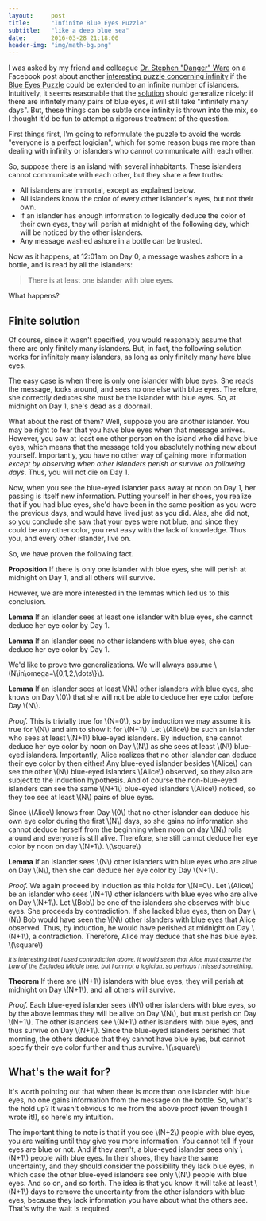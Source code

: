 ```yaml
---
layout:     post
title:      "Infinite Blue Eyes Puzzle"
subtitle:   "like a deep blue sea"
date:       2016-03-28 21:18:00
header-img: "img/math-bg.png"
---
```


I was asked by my friend and colleague
[Dr. Stephen "Danger" Ware][ware] on a Facebook post about another
[interesting puzzle concerning infinity][infinity puzzle] if the
[Blue Eyes Puzzle][blue eyes puzzle] could be extended to an infinite number
of islanders. Intuitively, it seems reasonable that the
[solution][blue eyes solution] should generalize nicely: if there are infintely
many pairs of blue eyes, it will still take "infinitely many days". But, these
things can be subtle once infinity is thrown into the mix,
so I thought it'd be fun to attempt a rigorous treatment
of the question.

[ware]: http://stephengware.com/
[infinity puzzle]: https://www.reddit.com/r/AskReddit/comments/4kz3di/whats_your_favourite_maths_fact/d3jj88j
[blue eyes puzzle]: http://xkcd.com/blue_eyes.html
[blue eyes solution]: https://xkcd.com/solution.html

First things first, I'm going to reformulate the puzzle to avoid the words
"everyone is a perfect logician", which for some reason bugs me more than
dealing with infinity or islanders who cannot communicate with each other.

So, suppose there is an island with several inhabitants. These islanders cannot
communicate with each other, but they share a few truths:

* All islanders are immortal, except as explained below.
* All islanders know the color of every other islander's eyes, but not their own.
* If an islander has enough information to logically deduce the color of their
  own eyes, they will perish at midnight of the following day, which will be
  noticed by the other islanders.
* Any message washed ashore in a bottle can be trusted.

Now as it happens, at 12:01am on Day 0, a message washes ashore in a bottle,
and is read by all the islanders:

> There is at least one islander with blue eyes.

What happens?

## Finite solution

Of course, since it wasn't specified, you would reasonably assume that there
are only finitely many islanders. But, in fact, the following solution works
for infinitely many islanders, as long as only finitely many have blue eyes.

The easy case is when there is only one islander with blue eyes. She reads
the message, looks around, and sees no one else with blue eyes. Therefore,
she correctly deduces she must be the islander with blue eyes. So, at midnight
on Day 1, she's dead as a doornail.

What about the rest of them? Well, suppose you are another islander. You
may be right to fear that you have blue eyes when that message arrives.
However, you saw at least one other person on the island who did have blue eyes,
which means that the message told you absolutely nothing new about yourself.
Importantly, you have no other way of gaining more information
*except by observing when other islanders perish or survive on following days*.
Thus, you will not die on Day 1.

Now, when you see the blue-eyed islander pass away at noon on Day 1, her
passing is itself new information. Putting yourself in her shoes, you realize
that if you had blue eyes, she'd have been in the same position as you were
the previous days, and would have lived just as you did. Alas, she did not,
so you conclude she saw that your eyes were not blue, and since they could
be any other color, you rest easy with the lack of knowledge. Thus you,
and every other islander, live on.

So, we have proven the following fact.

**Proposition** If there is only one islander with blue eyes, she will
perish at midnight on Day 1, and all others will survive.

However, we are more interested in the lemmas which led us to this
conclusion.

**Lemma** If an islander sees at least one islander with blue eyes, she cannot
deduce her eye color by Day 1.

**Lemma** If an islander sees no other islanders with blue eyes, she can
deduce her eye color by Day 1.

We'd like to prove two generalizations. We will always assume
\\(N\\in\\omega=\\{0,1,2,\\dots\\}\\).

**Lemma** If an islander sees at least \\(N\\) other islanders with blue
eyes, she knows on Day \\(0\\) that she will not be able to deduce her eye
color before Day \\(N\\).

*Proof.* This is trivially true for \\(N=0\\), so by induction we may assume
it is true for
\\(N\\) and aim to show it for \\(N+1\\). Let \\(Alice\\) be such
an islander who sees at least
\\(N+1\\) blue-eyed islanders. By induction, she cannot deduce her eye color
by noon on Day \\(N\\) as she sees at least \\(N\\) blue-eyed islanders.
Importantly, Alice realizes that no other islander can deduce their eye
color by then either! Any blue-eyed islander besides \\(Alice\\) can see
the other \\(N\\) blue-eyed islanders \\(Alice\\) observed, so they also are
subject to the induction hypothesis. And of course the non-blue-eyed islanders
can see the same \\(N+1\\) blue-eyed islanders \\(Alice\\) noticed, so they
too see at least \\(N\\) pairs of blue eyes.

Since \\(Alice\\) knows from Day \\(0\\) that no other islander can deduce his
own eye color during the first \\(N\\) days, so she gains no information she
cannot deduce herself from the beginning when noon on day \\(N\\) rolls around
and everyone is still alive. Therefore,
she still cannot deduce her eye color by noon on day \\(N+1\\). \\(\\square\\)

**Lemma** If an islander sees \\(N\\) other islanders with blue eyes who
are alive on Day \\(N\\), then she can deduce her eye color by Day \\(N+1\\).

*Proof.* We again proceed by induction as this holds for \\(N=0\\). Let
\\(Alice\\) be an islander who sees \\(N+1\\) other islanders with blue eyes
who are alive on Day \\(N+1\\). Let \\(Bob\\) be one of the islanders she
observes with blue eyes. She proceeds by contradiction. If she lacked blue
eyes, then on Day \\(N\\) Bob would have seen the \\(N\\) other islanders with
blue eyes that Alice observed. Thus, by induction, he would have perished
at midnight on Day \\(N+1\\), a contradiction. Therefore, Alice may deduce
that she has blue eyes. \\(\\square\\)

<small><i>
It's interesting that I used contradiction above. It would seem that Alice must
assume the <a href="https://en.wikipedia.org/wiki/Law_of_excluded_middle">
Law of the Excluded Middle</a> here, but I am not a logician, so perhaps
I missed something.
</i></small>

**Theorem** If there are \\(N+1\\) islanders with blue eyes, they will
perish at midnight on Day \\(N+1\\), and all others will survive.

*Proof.* Each blue-eyed islander sees \\(N\\) other islanders with blue
eyes, so by the above lemmas they will be alive on Day \\(N\\), but must
perish on Day \\(N+1\\). The other islanders see \\(N+1\\) other islanders
with blue eyes, and thus survive on Day \\(N+1\\). Since the blue-eyed islanders
perished that morning, the others deduce that they cannot have blue eyes,
but cannot specify their eye color further and thus survive.
\\(\\square\\)

## What's the wait for?

It's worth pointing out that when there is more than one islander with blue eyes,
no one gains information from the message on the bottle. So, what's the hold up?
It wasn't obvious to me from the above proof (even though I wrote it!),
so here's my intuition.

The important thing to note is that if you see \\(N+2\\) people with blue eyes,
you are waiting until they give you more information. You cannot tell if your
eyes are blue or not. And if they aren't, a blue-eyed islander sees only
\\(N+1\\) people with blue eyes. In their shoes, they have the same uncertainty,
and they should consider the possibility they lack blue eyes, in which case
the other blue-eyed islanders see only \\(N\\) people with blue eyes.
And so on, and so forth. The idea is that you know it will take at
least \\(N+1\\) days to remove the uncertainty from the other islanders with blue 
eyes, because they lack information you have about what the others see.
That's why the wait is required.

